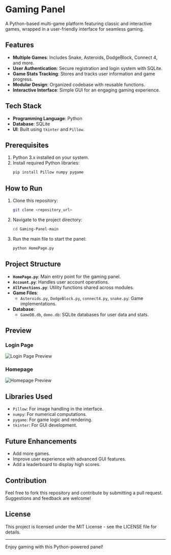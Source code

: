 
# Gaming Panel

A Python-based multi-game platform featuring classic and interactive games, wrapped in a user-friendly interface for seamless gaming.

## Features
- **Multiple Games**: Includes Snake, Asteroids, DodgeBlock, Connect 4, and more.
- **User Authentication**: Secure registration and login system with SQLite.
- **Game Stats Tracking**: Stores and tracks user information and game progress.
- **Modular Design**: Organized codebase with reusable functions.
- **Interactive Interface**: Simple GUI for an engaging gaming experience.

## Tech Stack
- **Programming Language**: Python
- **Database**: SQLite
- **UI**: Built using `tkinter` and `Pillow`.

## Prerequisites
1. Python 3.x installed on your system.
2. Install required Python libraries:
   ```bash
   pip install Pillow numpy pygame
   ```

## How to Run
1. Clone this repository:
   ```bash
   git clone <repository_url>
   ```
2. Navigate to the project directory:
   ```bash
   cd Gaming-Panel-main
   ```
3. Run the main file to start the panel:
   ```bash
   python HomePage.py
   ```

## Project Structure
- **`HomePage.py`**: Main entry point for the gaming panel.
- **`Account.py`**: Handles user account operations.
- **`AllFunctions.py`**: Utility functions shared across modules.
- **Game Files**:
  - `Asteroids.py`, `DodgeBlock.py`, `connect4.py`, `snake.py`: Game implementations.
- **Database**:
  - `GameDB.db`, `demo.db`: SQLite databases for user data and stats.

## Preview
### Login Page
![Login Page Preview](Gaming-Panel-main/login_page_preview.jpg)

### Homepage
![Homepage Preview](Gaming-Panel-main/homepage_preview.jpg)

## Libraries Used
- `Pillow`: For image handling in the interface.
- `numpy`: For numerical computations.
- `pygame`: For game logic and rendering.
- `tkinter`: For GUI development.

## Future Enhancements
- Add more games.
- Improve user experience with advanced GUI features.
- Add a leaderboard to display high scores.

## Contribution
Feel free to fork this repository and contribute by submitting a pull request. Suggestions and feedback are welcome!

## License
This project is licensed under the MIT License - see the LICENSE file for details.

---

Enjoy gaming with this Python-powered panel!
